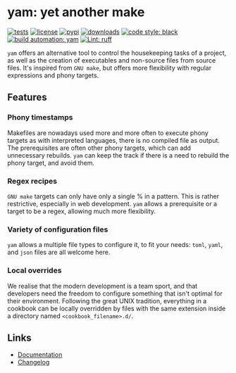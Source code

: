 # yam: yet another make

[![tests][test_badge]][test_url]
[![license][licence_badge]][licence_url]
[![pypi][pypi_badge]][pypi_url]
[![downloads][pepy_badge]][pepy_url]
[![code style: black][black_badge]][black_url]
[![build automation: yam][yam_badge]][yam_url]
[![Lint: ruff][ruff_badge]][ruff_url]

`yam` offers an alternative tool to control the housekeeping tasks of a project,
as well as the creation of executables and non-source files from source files. It's
inspired from `GNU make`, but offers more flexibility with regular expressions
and phony targets.

## Features

### Phony timestamps

Makefiles are nowadays used more and more often to execute phony targets as with
interpreted languages, there is no compiled file as output. The prerequisites are
often other phony targets, which can add unnecessary rebuilds. `yam` can keep the
track if there is a need to rebuild the phony target, and avoid them.

### Regex recipes

`GNU make` targets can only have only a single % in a pattern. This is rather restrictive,
especially in web development. `yam` allows a prerequisite or a target to be a regex,
allowing much more flexibility.

### Variety of configuration files

`yam` allows a multiple file types to configure it, to fit your needs: `toml`, `yaml`,
and `json` files are all welcome here.

### Local overrides

We realise that the modern development is a team sport, and that developers need the
freedom to configure something that isn't optimal for their environment. Following the
great UNIX tradition, everything in a cookbook can be locally overridden by files with
the same extension inside a directory named `<cookbook_filename>.d/`.

## Links

-   [Documentation]
-   [Changelog]

[test_badge]: https://github.com/spapanik/yamk/actions/workflows/tests.yml/badge.svg
[test_url]: https://github.com/spapanik/yamk/actions/workflows/tests.yml
[licence_badge]: https://img.shields.io/pypi/l/yamk
[licence_url]: https://github.com/spapanik/yamk/blob/main/docs/LICENSE.md
[pypi_badge]: https://img.shields.io/pypi/v/yamk
[pypi_url]: https://pypi.org/project/yamk
[pepy_badge]: https://pepy.tech/badge/yamk
[pepy_url]: https://pepy.tech/project/yamk
[black_badge]: https://img.shields.io/badge/code%20style-black-000000.svg
[black_url]: https://github.com/psf/black
[yam_badge]: https://img.shields.io/badge/build%20automation-yamk-success
[yam_url]: https://github.com/spapanik/yamk
[ruff_badge]: https://img.shields.io/endpoint?url=https://raw.githubusercontent.com/charliermarsh/ruff/main/assets/badge/v1.json
[ruff_url]: https://github.com/charliermarsh/ruff
[Documentation]: https://yamk.readthedocs.io/en/stable/
[Changelog]: https://github.com/spapanik/yamk/blob/main/docs/CHANGELOG.md
[Project Euler]: https://projecteuler.net/
[leetcode]: https://leetcode.com/
[topcoder]: https://www.topcoder.com/
